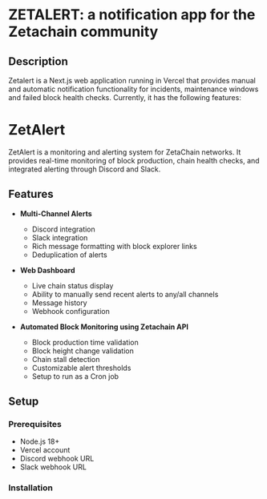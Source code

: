 # ZETALERT: a notification app for the Zetachain community

## Description
Zetalert is a Next.js web application running in Vercel that provides manual and automatic notification functionality for incidents, maintenance windows and failed block health checks.
Currently, it has the following features:


# ZetAlert

ZetAlert is a monitoring and alerting system for ZetaChain networks. It provides real-time monitoring of block production, chain health checks, and integrated alerting through Discord and Slack.

## Features

- **Multi-Channel Alerts**
  - Discord integration
  - Slack integration
  - Rich message formatting with block explorer links
  - Deduplication of alerts

- **Web Dashboard**
  - Live chain status display
  - Ability to manually send recent alerts to any/all channels
  - Message history
  - Webhook configuration

- **Automated Block Monitoring using Zetachain API**
  - Block production time validation
  - Block height change validation 
  - Chain stall detection
  - Customizable alert thresholds
  - Setup to run as a Cron job 

## Setup

### Prerequisites
- Node.js 18+
- Vercel account
- Discord webhook URL
- Slack webhook URL

### Installation

